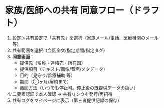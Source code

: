 # 家族/医師への共有 同意フロー（ドラフト）
1. 設定＞共有設定で「共有先」を選択（家族メール/電話、医療機関のメール等）
2. 共有範囲を選択（会話全文/指定期間/指定タグ）
3. **同意画面**：
   - 提供先（名称・連絡先・所在国）
   - 提供項目（テキスト/画像/音声/メタデータ）
   - 目的（見守り/診療補助 等）
   - 期間（◯ヶ月/解約まで）
   - 撤回方法（いつでも停止可。停止後の既提供データの扱い）
4. 二要素認証で本人確認 → 共有リンクを発行/再招待
5. 共有ログをマイページに表示（第三者提供記録の保存）
